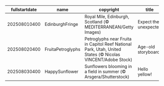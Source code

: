 |fullstartdate|name|copyright|title|image|
|--|--|--|--|--|
202508010400|EdinburghFringe|Royal Mile, Edinburgh, Scotland (© MEDITERRANEAN/Getty Images)|Expect the unexpected|![](/en-CA/2025/08/202508010400EdinburghFringe.jpg)|
202508020400|FruitaPetroglyphs|Petroglyphs near Fruita in Capitol Reef National Park, Utah, United States (© Nicolas VINCENT/Adobe Stock)|Age-old storyboard|![](/en-CA/2025/08/202508020400FruitaPetroglyphs.jpg)|
202508030400|HappySunflower|Sunflowers blooming in a field in summer (© Arsgera/Shutterstock)|Hello yellow!|![](/en-CA/2025/08/202508030400HappySunflower.jpg)|
